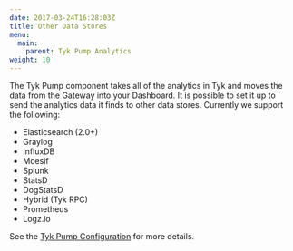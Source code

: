 ```yaml
---
date: 2017-03-24T16:28:03Z
title: Other Data Stores
menu:
  main:
    parent: Tyk Pump Analytics
weight: 10 
---
```


The Tyk Pump component takes all of the analytics in Tyk and moves the data from the Gateway into your Dashboard. It is possible to set it up to send the analytics data it finds to other data stores. Currently we support the following:

- Elasticsearch (2.0+)
- Graylog
- InfluxDB
- Moesif
- Splunk
- StatsD
- DogStatsD
- Hybrid (Tyk RPC)
- Prometheus
- Logz.io

See the [Tyk Pump Configuration](/docs/tyk-configuration-reference/tyk-pump-configuration/tyk-pump-configuration/) for more details.